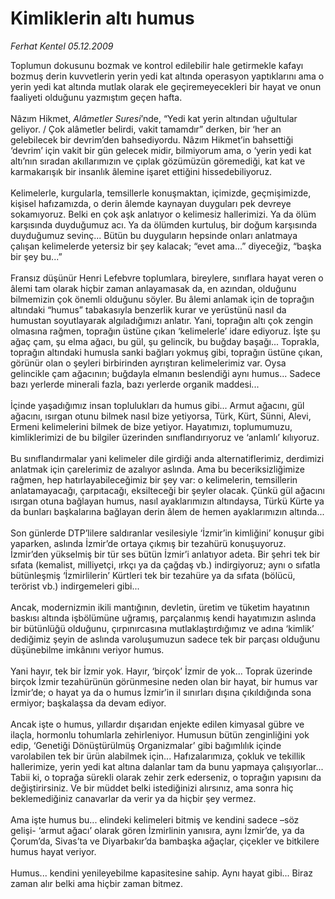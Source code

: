 # Kimliklerin altı humus

*Ferhat Kentel 05.12.2009*

<div class="taraf_structure_2col_1zq">
<div class="margen_n">



 <p>Toplumun dokusunu bozmak ve kontrol edilebilir hale getirmekle kafayı bozmuş derin kuvvetlerin yerin yedi kat altında operasyon yaptıklarını ama o yerin yedi kat altında mutlak olarak ele geçiremeyecekleri bir hayat ve onun faaliyeti olduğunu yazmıştım geçen hafta. <br/><br/>Nâzım Hikmet, <i>Alâmetler Suresi</i>’nde, “Yedi kat yerin altından uğultular geliyor. / Çok alâmetler belirdi, vakit tamamdır” derken, bir ‘her an gelebilecek bir devrim’den bahsediyordu. Nâzım Hikmet’in bahsettiği ‘devrim’ için vakit bir gün gelecek midir, bilmiyorum ama, o ‘yerin yedi kat altı’nın sıradan akıllarımızın ve çıplak gözümüzün göremediği, kat kat ve karmakarışık bir insanlık âlemine işaret ettiğini hissedebiliyoruz. <br/><br/>Kelimelerle, kurgularla, temsillerle konuşmaktan, içimizde, geçmişimizde, kişisel hafızamızda, o derin âlemde kaynayan duyguları pek devreye sokamıyoruz. Belki en çok aşk anlatıyor o kelimesiz hallerimizi. Ya da ölüm karşısında duyduğumuz acı. Ya da ölümden kurtuluş, bir doğum karşısında duyduğumuz sevinç... Bütün bu duyguların hepsinde onları anlatmaya çalışan kelimelerde yetersiz bir şey kalacak; “evet ama...” diyeceğiz, “başka bir şey bu...” <br/><br/>Fransız düşünür Henri Lefebvre toplumlara, bireylere, sınıflara hayat veren o âlemi tam olarak hiçbir zaman anlayamasak da, en azından, olduğunu bilmemizin çok önemli olduğunu söyler. Bu âlemi anlamak için de toprağın altındaki “humus” tabakasıyla benzerlik kurar ve yerüstünü nasıl da humustan soyutlayarak algıladığımızı anlatır. Yani, toprağın altı çok zengin olmasına rağmen, toprağın üstüne çıkan ‘kelimelerle’ idare ediyoruz. İşte şu ağaç çam, şu elma ağacı, bu gül, şu gelincik, bu buğday başağı... Toprakla, toprağın altındaki humusla sanki bağları yokmuş gibi, toprağın üstüne çıkan, görünür olan o şeyleri birbirinden ayrıştıran kelimelerimiz var. Oysa gelincikle çam ağacının; buğdayla elmanın beslendiği aynı humus... Sadece bazı yerlerde minerali fazla, bazı yerlerde organik maddesi... <br/><br/>İçinde yaşadığımız insan toplulukları da humus gibi... Armut ağacını, gül ağacını, ısırgan otunu bilmek nasıl bize yetiyorsa, Türk, Kürt, Sünni, Alevi, Ermeni kelimelerini bilmek de bize yetiyor. Hayatımızı, toplumumuzu, kimliklerimizi de bu bilgiler üzerinden sınıflandırıyoruz ve ‘anlamlı’ kılıyoruz. <br/><br/>Bu sınıflandırmalar yani kelimeler dile girdiği anda alternatiflerimiz, derdimizi anlatmak için çarelerimiz de azalıyor aslında. Ama bu beceriksizliğimize rağmen, hep hatırlayabileceğimiz bir şey var: o kelimelerin, temsillerin anlatamayacağı, çarpıtacağı, eksilteceği bir şeyler olacak. Çünkü gül ağacını ısırgan otuna bağlayan humus, nasıl ayaklarımızın altındaysa, Türkü Kürte ya da bunları başkalarına bağlayan derin âlem de hemen ayaklarımızın altında... <br/><br/>Son günlerde DTP’lilere saldıranlar vesilesiyle ‘İzmir’in kimliğini’ konuşur gibi yaparken, aslında İzmir’de ortaya çıkmış bir tezahürü konuşuyoruz. İzmir’den yükselmiş bir tür ses bütün İzmir’i anlatıyor adeta. Bir şehri tek bir sıfata (kemalist, milliyetçi, ırkçı ya da çağdaş vb.) indirgiyoruz; aynı o sıfatla bütünleşmiş ‘İzmirlilerin’ Kürtleri tek bir tezahüre ya da sıfata (bölücü, terörist vb.) indirgemeleri gibi... <br/><br/>Ancak, modernizmin ikili mantığının, devletin, üretim ve tüketim hayatının baskısı altında işbölümüne uğramış, parçalanmış kendi hayatımızın aslında bir bütünlüğü olduğunu, çırpınırcasına mutlaklaştırdığımız ve adına ‘kimlik’ dediğimiz şeyin de aslında varoluşumuzun sadece tek bir parçası olduğunu düşünebilme imkânını veriyor humus. <br/><br/>Yani hayır, tek bir İzmir yok. Hayır, ‘birçok’ İzmir de yok... Toprak üzerinde birçok İzmir tezahürünün görünmesine neden olan bir hayat, bir humus var İzmir’de; o hayat ya da o humus İzmir’in il sınırları dışına çıkıldığında sona ermiyor; başkalaşsa da devam ediyor. <br/><br/>Ancak işte o humus, yıllardır dışarıdan enjekte edilen kimyasal gübre ve ilaçla, hormonlu tohumlarla zehirleniyor. Humusun bütün zenginliğini yok edip, ‘Genetiği Dönüştürülmüş Organizmalar’ gibi bağımlılık içinde varolabilen tek bir ürün alabilmek için... Hafızalarımıza, çokluk ve tekillik hallerimize, yerin yedi kat altına dalanlar tam da bunu yapmaya çalışıyorlar... Tabii ki, o toprağa sürekli olarak zehir zerk ederseniz, o toprağın yapısını da değiştirirsiniz. Ve bir müddet belki istediğinizi alırsınız, ama sonra hiç beklemediğiniz canavarlar da verir ya da hiçbir şey vermez. <br/><br/>Ama işte humus bu... elindeki kelimeleri bitmiş ve kendini sadece –söz gelişi- ‘armut ağacı’ olarak gören İzmirlinin yanısıra, aynı İzmir’de, ya da Çorum’da, Sivas’ta ve Diyarbakır’da bambaşka ağaçlar, çiçekler ve bitkilere humus hayat veriyor. <br/><br/>Humus... kendini yenileyebilme kapasitesine sahip. Aynı hayat gibi... Biraz zaman alır belki ama hiçbir zaman bitmez.</p>
<br/>
<br/>
<br/>



<br/>


<div id="taraf_not">
</div>

</div>


</div>

